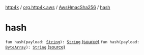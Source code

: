 [http4k](../../index.md) / [org.http4k.aws](../index.md) / [AwsHmacSha256](index.md) / [hash](./hash.md)

# hash

`fun hash(payload: `[`String`](https://kotlinlang.org/api/latest/jvm/stdlib/kotlin/-string/index.html)`): `[`String`](https://kotlinlang.org/api/latest/jvm/stdlib/kotlin/-string/index.html) [(source)](https://github.com/http4k/http4k/blob/master/http4k-aws/src/main/kotlin/org/http4k/aws/AwsHmacSha256.kt#L11)
`fun hash(payload: `[`ByteArray`](https://kotlinlang.org/api/latest/jvm/stdlib/kotlin/-byte-array/index.html)`): `[`String`](https://kotlinlang.org/api/latest/jvm/stdlib/kotlin/-string/index.html) [(source)](https://github.com/http4k/http4k/blob/master/http4k-aws/src/main/kotlin/org/http4k/aws/AwsHmacSha256.kt#L13)